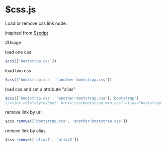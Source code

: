 $css.js
======

Load or remove css link node.

inspired from [$script]

#Usage

load one css
```js
$css(['bootstrap.css'])
```

load two css
```js
$css(['bootstrap.css', 'another-bootstrap.css'])
```

load css and set a attribute "alias"
```js
$css(['bootstrap.css', 'another-bootstrap.css'],'bootstrap')
//<link rel="stylesheet" href="css/bootstrap.min.css" alias="bootstrap">
```

remove link by url
```js
$css.remove(['bootstrap.css', 'another-bootstrap.css'])
```

remove link by alias
```js
$css.remove(['alias1', 'alias2'])
```

[$script]:https://github.com/ded/script.js